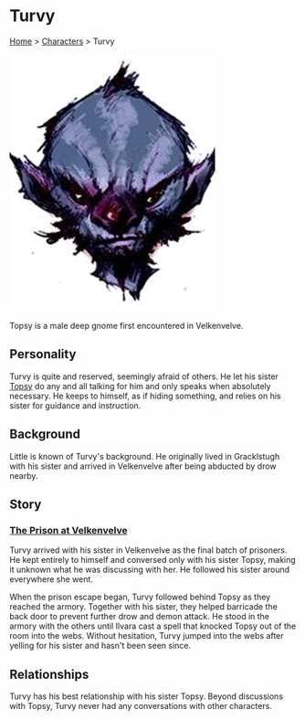 # Turvy

[Home](../../README.md) > [Characters](../info.md) > Turvy

![Turvy](Turvy.png)

Topsy is a male deep gnome first encountered in Velkenvelve.

## Personality
Turvy is quite and reserved, seemingly afraid of others. He let his sister [Topsy](topsy.md) do any and all talking for him and only speaks when absolutely necessary. He keeps to himself, as if hiding something, and relies on his sister for guidance and instruction.

## Background
Little is known of Turvy's background. He originally lived in Gracklstugh with his sister and arrived in Velkenvelve after being abducted by drow nearby.

## Story
### [The Prison at Velkenvelve](../../sessions/arc01/info.md)
Turvy arrived with his sister in Velkenvelve as the final batch of prisoners. He kept entirely to himself and conversed only with his sister Topsy, making it unknown what he was discussing with her. He followed his sister around everywhere she went.

When the prison escape began, Turvy followed behind Topsy as they reached the armory. Together with his sister, they helped barricade the back door to prevent further drow and demon attack. He stood in the armory with the others until Ilvara cast a spell that knocked Topsy out of the room into the webs. Without hesitation, Turvy jumped into the webs after yelling for his sister and hasn't been seen since.

## Relationships
Turvy has his best relationship with his sister Topsy. Beyond discussions with Topsy, Turvy never had any conversations with other characters.
